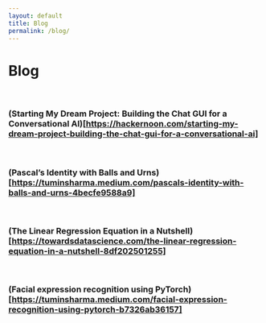 ```yaml
---
layout: default
title: Blog
permalink: /blog/
---
```


# Blog

<br>

### (Starting My Dream Project: Building the Chat GUI for a Conversational AI)[https://hackernoon.com/starting-my-dream-project-building-the-chat-gui-for-a-conversational-ai]

<br>

### (Pascal’s Identity with Balls and Urns)[https://tuminsharma.medium.com/pascals-identity-with-balls-and-urns-4becfe9588a9]

<br>

### (The Linear Regression Equation in a Nutshell)[https://towardsdatascience.com/the-linear-regression-equation-in-a-nutshell-8df202501255]

<br>

### (Facial expression recognition using PyTorch)[https://tuminsharma.medium.com/facial-expression-recognition-using-pytorch-b7326ab36157]

<br>